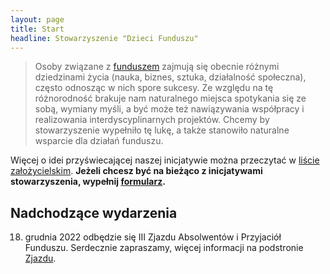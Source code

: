 ```yaml
---
layout: page
title: Start
headline: Stowarzyszenie "Dzieci Funduszu"
---
```


>Osoby związane z [funduszem](http://fundusz.org) zajmują się obecnie różnymi dziedzinami życia (nauka, biznes, sztuka, działalność społeczna), często odnosząc w nich spore sukcesy.
>Ze względu na tę różnorodność brakuje nam naturalnego miejsca spotykania się ze sobą, wymiany myśli, a być może też nawiązywania współpracy i realizowania interdyscyplinarnych projektów.
>Chcemy by stowarzyszenie wypełniło tę lukę, a także stanowiło naturalne wsparcie dla działań funduszu.

Więcej o idei przyświecającej naszej inicjatywie można przeczytać w [liście założycielskim](/list).
**Jeżeli chcesz być na bieżąco z inicjatywami stowarzyszenia, wypełnij [formularz](http://absolwenci-funduszu.org/zgloszenia).**

## Nadchodzące wydarzenia

18. grudnia 2022 odbędzie się III Zjazdu Absolwentów i Przyjaciół Funduszu. Serdecznie zapraszamy, więcej informacji na podstronie [Zjazdu](http://absolwenci-funduszu.org/zjazd/).
